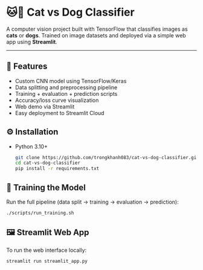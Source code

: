 # 🐱🐶 Cat vs Dog Classifier 

A computer vision project built with TensorFlow that classifies images as **cats** or **dogs**. Trained on image datasets and deployed via a simple web app using **Streamlit**.

---

## 🚀 Features

- Custom CNN model using TensorFlow/Keras
- Data splitting and preprocessing pipeline
- Training + evaluation + prediction scripts
- Accuracy/loss curve visualization
- Web demo via Streamlit
- Easy deployment to Streamlit Cloud

## ⚙️ Installation
- Python 3.10+
   ```bash
   git clone https://github.com/trongkhanh083/cat-vs-dog-classifier.git
   cd cat-vs-dog-classifier
   pip install -r requirements.txt
   ```
## 🧠 Training the Model
Run the full pipeline (data split → training → evaluation → prediction):
  ```bash
  ./scripts/run_training.sh
  ```
## 🖼️ Streamlit Web App
To run the web interface locally:
  ```bash
  streamlit run streamlit_app.py
  ```
